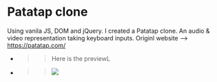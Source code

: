 # Patatap clone

Using vanila JS, DOM and jQuery. I created a Patatap clone. An audio & video representation taking keyboard inputs. Originl website --> https://patatap.com/

- >> Here is the previewL
- >> ![](clone.gif)
